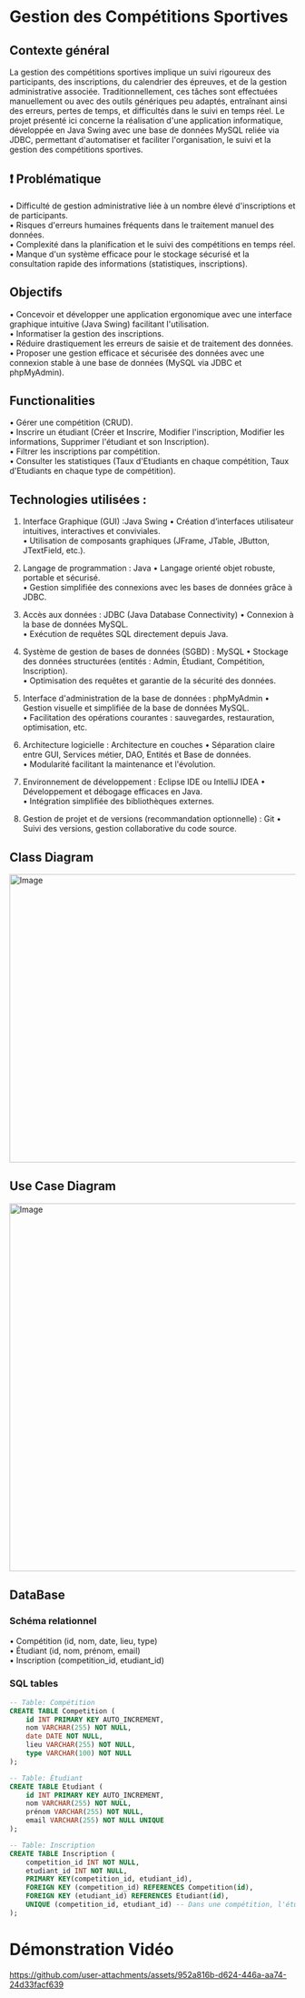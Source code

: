 # Gestion des Compétitions Sportives
## Contexte général
La gestion des compétitions sportives implique un suivi rigoureux des participants, des inscriptions, du calendrier des épreuves, et de la gestion administrative associée. Traditionnellement, ces tâches sont effectuées manuellement ou avec des outils génériques peu adaptés, entraînant ainsi des erreurs, pertes de temps, et difficultés dans le suivi en temps réel.
Le projet présenté ici concerne la réalisation d'une application informatique, développée en Java Swing avec une base de données MySQL reliée via JDBC, permettant d'automatiser et faciliter l'organisation, le suivi et la gestion des compétitions sportives.  

## ❗ Problématique
• Difficulté de gestion administrative liée à un nombre élevé d'inscriptions et de participants.  
• Risques d'erreurs humaines fréquents dans le traitement manuel des données.  
• Complexité dans la planification et le suivi des compétitions en temps réel.  
• Manque d'un système efficace pour le stockage sécurisé et la consultation rapide des informations (statistiques, inscriptions).

## Objectifs
• Concevoir et développer une application ergonomique avec une interface graphique intuitive (Java Swing) facilitant l'utilisation.  
• Informatiser la gestion des inscriptions.  
• Réduire drastiquement les erreurs de saisie et de traitement des données.  
• Proposer une gestion efficace et sécurisée des données avec une connexion stable à une base de données (MySQL via JDBC et phpMyAdmin).

## Functionalities
• Gérer une compétition (CRUD).  
• Inscrire un étudiant (Créer et Inscrire, Modifier l'inscription, Modifier les informations, Supprimer l'étudiant et son Inscription).  
• Filtrer les inscriptions par compétition.  
• Consulter les statistiques (Taux d'Etudiants en chaque compétition, Taux d'Etudiants en chaque type de compétition).

## Technologies utilisées :
1. Interface Graphique (GUI) :Java Swing
 • Création d’interfaces utilisateur intuitives, interactives et conviviales.  
 • Utilisation de composants graphiques (JFrame, JTable, JButton, JTextField, etc.).

2. Langage de programmation : Java
 • Langage orienté objet robuste, portable et sécurisé.  
 • Gestion simplifiée des connexions avec les bases de données grâce à JDBC.

3. Accès aux données : JDBC (Java Database Connectivity)
 • Connexion à la base de données MySQL.  
 • Exécution de requêtes SQL directement depuis Java.

4. Système de gestion de bases de données (SGBD) : MySQL
 • Stockage des données structurées (entités : Admin, Étudiant, Compétition, Inscription).  
 • Optimisation des requêtes et garantie de la sécurité des données.

5. Interface d'administration de la base de données : phpMyAdmin
 • Gestion visuelle et simplifiée de la base de données MySQL.  
 • Facilitation des opérations courantes : sauvegardes, restauration, optimisation, etc.

6. Architecture logicielle : Architecture en couches
 • Séparation claire entre GUI, Services métier, DAO, Entités et Base de données.  
 • Modularité facilitant la maintenance et l'évolution.

7. Environnement de développement : Eclipse IDE ou IntelliJ IDEA
 • Développement et débogage efficaces en Java.  
 • Intégration simplifiée des bibliothèques externes.

8. Gestion de projet et de versions (recommandation optionnelle) : Git
 • Suivi des versions, gestion collaborative du code source.


## Class Diagram
<img width="507" alt="Image" src="https://github.com/user-attachments/assets/5a61eeb6-7921-47ed-9ebb-a95cb621e201" />

## Use Case Diagram
<img width="647" alt="Image" src="https://github.com/user-attachments/assets/45750b97-ff35-4b47-bb73-9afbee3d0a74" />

## DataBase
### Schéma relationnel 
 • Compétition (id, nom, date, lieu, type)  
 • Étudiant (id, nom, prénom, email)  
 • Inscription (competition_id, etudiant_id)

### SQL tables 

```sql
-- Table: Compétition
CREATE TABLE Competition (
    id INT PRIMARY KEY AUTO_INCREMENT,
    nom VARCHAR(255) NOT NULL,
    date DATE NOT NULL,
    lieu VARCHAR(255) NOT NULL,
    type VARCHAR(100) NOT NULL
);

-- Table: Étudiant
CREATE TABLE Etudiant (
    id INT PRIMARY KEY AUTO_INCREMENT,
    nom VARCHAR(255) NOT NULL,
    prénom VARCHAR(255) NOT NULL,
    email VARCHAR(255) NOT NULL UNIQUE
);

-- Table: Inscription
CREATE TABLE Inscription (
    competition_id INT NOT NULL,
    etudiant_id INT NOT NULL,
    PRIMARY KEY(competition_id, etudiant_id),
    FOREIGN KEY (competition_id) REFERENCES Competition(id),
    FOREIGN KEY (etudiant_id) REFERENCES Etudiant(id),
    UNIQUE (competition_id, etudiant_id) -- Dans une compétition, l'étudiant doit être inscrit une seule fois
);
```
# Démonstration Vidéo

https://github.com/user-attachments/assets/952a816b-d624-446a-aa74-24d33facf639
